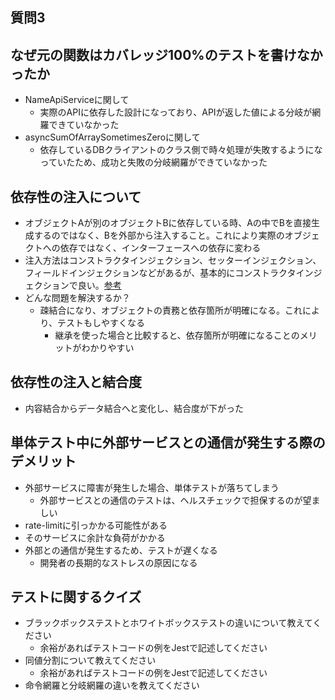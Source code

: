 ## 質問3

## なぜ元の関数はカバレッジ100%のテストを書けなかったか
  - NameApiServiceに関して
    - 実際のAPIに依存した設計になっており、APIが返した値による分岐が網羅できていなかった
  - asyncSumOfArraySometimesZeroに関して
    - 依存しているDBクライアントのクラス側で時々処理が失敗するようになっていたため、成功と失敗の分岐網羅ができていなかった

## 依存性の注入について
 - オブジェクトAが別のオブジェクトBに依存している時、Aの中でBを直接生成するのではなく、Bを外部から注入すること。これにより実際のオブジェクトへの依存ではなく、インターフェースへの依存に変わる
  - 注入方法はコンストラクタインジェクション、セッターインジェクション、フィールドインジェクションなどがあるが、基本的にコンストラクタインジェクションで良い。[参考](https://irof.hateblo.jp/entry/2017/04/16/222737)
- どんな問題を解決するか？
  - 疎結合になり、オブジェクトの責務と依存箇所が明確になる。これにより、テストもしやすくなる
    - 継承を使った場合と比較すると、依存箇所が明確になることのメリットがわかりやすい

## 依存性の注入と結合度
- 内容結合からデータ結合へと変化し、結合度が下がった

## 単体テスト中に外部サービスとの通信が発生する際のデメリット

- 外部サービスに障害が発生した場合、単体テストが落ちてしまう
  - 外部サービスとの通信のテストは、ヘルスチェックで担保するのが望ましい
- rate-limitに引っかかる可能性がある
- そのサービスに余計な負荷がかかる
- 外部との通信が発生するため、テストが遅くなる
  - 開発者の長期的なストレスの原因になる

## テストに関するクイズ

- ブラックボックステストとホワイトボックステストの違いについて教えてください
  - 余裕があればテストコードの例をJestで記述してください
- 同値分割について教えてください
  - 余裕があればテストコードの例をJestで記述してください
- 命令網羅と分岐網羅の違いを教えてください
